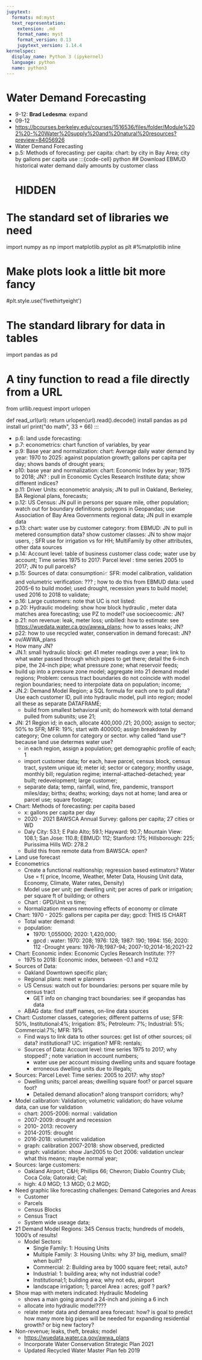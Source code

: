 ```yaml
---
jupytext:
  formats: md:myst
  text_representation:
    extension: .md
    format_name: myst
    format_version: 0.13
    jupytext_version: 1.14.4
kernelspec:
  display_name: Python 3 (ipykernel)
  language: python
  name: python3
---
```


# Water Demand Forecasting

-   9-12: **Brad Ledesma**: expand
-   09-12
-   https://bcourses.berkeley.edu/courses/1516536/files/folder/Module%202%20-%20Water%20supply%20and%20natural%20resources?preview=84056926
-   Water Demand Forecasting
-   p.5: Methods of forecasting: per capita: chart: by city in Bay Area; city by gallons per capita use
:::{code-cell} python
\#\# Download EBMUD historical water demand daily amounts by customer class
    # HIDDEN
# The standard set of libraries we need
import numpy as np
import matplotlib.pyplot as plt
#%matplotlib inline

# Make plots look a little bit more fancy
#plt.style.use('fivethirtyeight')

# The standard library for data in tables
import pandas as pd

# A tiny function to read a file directly from a URL
from urllib.request import urlopen

def read_url(url):
    return urlopen(url).read().decode()
    install pandas as pd
    install url
print("do math", 33 + 66)
:::
-   p.6: land usde forecasting:
-   p.7: econometrics: chart function of variables, by year
-   p.9: Base year and normalization: chart: Average daily water demand by year: 1970 to 2025: against population growth; gallons per capita per day; shows bands of drought years;
-   p10: base year and normalization: chart: Economic Index by year; 1975 to 2018; JN? : pull in Economic Cycles Research Institute data; show different indices?
-   p.11: Driver Units: econometric analysis; JN to pull in Oakland, Berkeley, BA Regional plans, forecasts;
-   p.12: US Census: JN pull in persons per square mile, other population; watch out for boundary definitions: polygons in Geopandas; use Association of Bay Area Governments regional data; JN pull in example data
-   p.13: chart: water use by customer category: from EBMUD: JN to pull in metered consumption data? show customer classes: JN to show major users, ; SFR use for irrigation vs for HH; MultiFamily by other attributes, other data sources
-   p.14: Account level: table of business customer class code; water use by account; Time series 1975 to 2017: Parcel level : time series 2005 to 2017; JN to pull parcels?
-   p.15: Sources of data: consumption:chart: SFR: model calibration, validation and volumetric verification: ??? ; how to do this from EBMUD data: used 2005-6 to build model; used drought, recession years to build model; used 2016 to 2018 to validate;
-   p.16: Large customers: note that UC is not listed:
-   p.20: Hydraulic modeling: show how block hydraulic , meter data matches area forecasting; use PZ to model? use socioecoomic: JN?
-   p.21: non revenue: leak, meter loss; unbilled: how to estimate: see https://wuedata.water.ca.gov/awwa_plans; how to asses leaks; JN?
-   p22: how to use recycled water, conservation in demand forecast: JN?
-   ov/AWWA_plans
-   How many JN?
-   JN.1: small hydraulic block: get 41 meter readings over a year; link to what water passed through which pipes to get there; detail the 6-inch pipe, the 24-inch pipe; what pressure zone; what reservoir feeds;
-   build up into a pressure zone model; aggregate into 21 demand model regions; Problem: census tract boundaries do not coincide with model region boundaries; need to interpolate data on population; income;
-   JN.2: Demand Model Region; a SQL formula for each one to pull data? Use each customer ID, pull into hydraulic model, pull into region; model all these as separate DATAFRAME;
    -   build from smallest behavioral unit; do homework with total demand pulled from subunits; use 21;
-   JN: 21 Region id; in each, allocate 400,000 /21; 20,000; assign to sector; 50% to SFR; MFR: 19%; start with 400000; assign breakdown by category; One column for category or sector. why called “land use”? because land use determes water use?
    -   in each region, assign a population; get demographic profile of each; 1
    -   import customer data; for each, have parcel, census block, census tract, system unique id; meter id; sector or category; monthy usage, monthly bill; regulation regime; internal-attached-detached; year built; redevelopment; large customer;
    -   separate data; temp, rainfall, wind, fire, pandemic, transport miles/day; births; deaths; working; days not at home; land area or parcel use; square footage;
-   Chart: Methods of forecasting: per capita based
    -   x: gallons per capita per day
    -   2020 - 2021 BAWSCA Annual Survey: gallons per capita; 27 cities or WD
    -   Daly City: 53.1; E Palo Alto; 59.1; Hayward: 90.7; Mountain View: 108.1; San Jose: 110.8; EBMUD: 112; Stanford: 175; Hillsborough: 225; Purissima Hills WD: 278.2
    -   Build this from remote data from BAWSCA: open?
-   Land use forecast
-   Econometrics
    -   Create a functional realtionship; regression based estimators? Water Use = f( price, Income, Weather, Meter Data, Housing Unit data, Economy, Climate, Water rates, Density)
    -   Model use per unit; per dwelling unit; per acres of park or irrigation; per square ft of building; or others
    -   Chart : GPD/Unit vs time;
    -   Normalization means removing effects of economy or climate
-   Chart: 1970 - 2025: gallons per capita per day; gpcd: THIS IS CHART
    -   Total water demand:
    -   population:
        -   1970: 1,055000; 2020: 1,420,000;
        -   gpcd : water: 1970: 208; 1976: 128; 1987: 190; 1994: 156; 2020: 112
            -Drought years: 1976-78;1987-94; 2007-10;2014-16;2021-22
-   Chart: Economic index: Economic Cycles Research Institute: ???
    -   1975 to 2018: Economic index, between -0.1 and +0.12
-   Sources of Data:
    -   Oakland Downtown specific plan;
    -   Regional plans: meet w planners
    -   US Census: watch out for boundaries: persons per square mile by census tract
        -   GET info on changing tract boundaries: see if geopandas has data
    -   ABAG data: find staff names, on-line data sources
-   Chart: Customer classes, categories; different patterns of use; SFR: 50%, Institutional:4%; Irrigation: 8%; Petroleum: 7%; Industrial: 5%; Commercial:7%; MFR: 19%
    -   Find ways to link data to other sources: get list of other sources; oil data? institutional? UC: irrigation? MFR: rentals;
    -   Sources of Data: Account level: time series 1975 to 2017; why stopped? ; note variation in account numbers;
        -   water use per account missing dwelling units and square footage
        -   erroneous dwelling units due to illegals;
-   Sources: Parcel Level: Time series: 2005 to 2017: why stop?
    -   Dwelling units; parcel areas; dweilling square foot? or parcel square foot?
        -   Detailed demand allocation? along transport corridors; why?
-   Model calibration: Validation; volumetric validation; do have volume data, can use for validation
    - chart: 2005-2006: normal : validation
    - 2007-2009: drought and recession
    - 2010- 2013: recovery
    - 2014-2015: drought
    - 2016-2018: volumetric validation
    - graph: calibration 2007-2018: show observed, predicted
    - graph: validation: show Jan2005 to Oct 2006: validation unclear what this means; maybe normal year;
-   Sources: large customers:
    - Oakland Airport; C&H; Phillips 66; Chevron; Diablo Country Club; Coca Cola; Gatoraid; Cal;
    - high: 4.0 MGD; 1.3 MGD; 0.2 MGD;
-   Need graphic like forecasting challenges: Demand Categories and Areas
    - Customer
    - Parcels
    - Census Blocks
    - Census Tract
    - System wide useage data;
-   21 Demand Model Regions: 345 Census tracts; hundreds of models, 1000’s of results!
    -   Model Sectors:
        -   Single Family: 1: Housing Units
        -   Multiple Family: 3: Housing Units: why 3? big, medium, small? when built?
        -   Commercial: 2: Building area by 1000 square feet; retail, auto?
        -   Industrial: 1: building area; why not industrial code?
        -   Institutional;1; building area; why not edu, airport
        -   landscape irrigation; 1; parcel Area : acres; golf ? park?
-   Show map with meters indicated: Hydraulic Modeling
    - shows a main going around a 24-inch and joining a 6 inch
    - allocate into hydraulic model????
    - relate meter data and demand area forecast: how? is goal to predict how many more big pipes will be needed for expanding residential growth? or big new factory?
-   Non-revenue; leaks, theft, breaks; model
    - https://wuedata.water.ca.gov/awwa_plans
    -   Incorporate Water Conservation Strategic Plan 2021
    -   Updated Recycled Water Master Plan feb 2019
